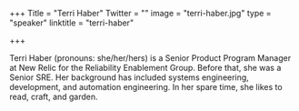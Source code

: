 +++
Title = "Terri Haber"
Twitter = ""
image = "terri-haber.jpg"
type = "speaker"
linktitle = "terri-haber"

+++

Terri Haber (pronouns: she/her/hers) is a Senior Product Program Manager at New Relic for the Reliability Enablement Group. Before that, she was a Senior SRE. Her background has included systems engineering, development, and automation engineering. In her spare time, she likes to read, craft, and garden.
